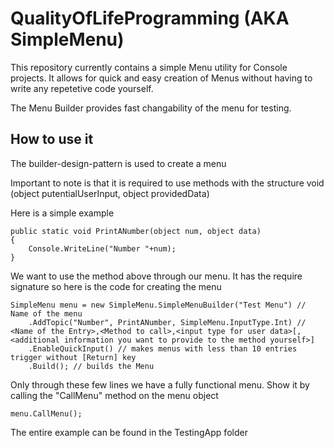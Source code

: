 # QualityOfLifeProgramming (AKA SimpleMenu)

This repository currently contains a simple Menu utility for Console projects. It allows for quick and easy creation of Menus without having to write any repetetive code yourself.

The Menu Builder provides fast changability of the menu for testing.

## How to use it

The builder-design-pattern is used to create a menu

Important to note is that it is required to use methods with the structure void (object putentialUserInput, object providedData)

Here is a simple example

    public static void PrintANumber(object num, object data)
    {
        Console.WriteLine("Number "+num);
    }
    
We want to use the method above through our menu. It has the require signature so here is the code for creating the menu

    SimpleMenu menu = new SimpleMenu.SimpleMenuBuilder("Test Menu") // Name of the menu
        .AddTopic("Number", PrintANumber, SimpleMenu.InputType.Int) // <Name of the Entry>,<Method to call>,<input type for user data>[,<additional information you want to provide to the method yourself>]
        .EnableQuickInput() // makes menus with less than 10 entries trigger without [Return] key
        .Build(); // builds the Menu

Only through these few lines we have a fully functional menu. Show it by calling the "CallMenu" method on the menu object

    menu.CallMenu();
    
The entire example can be found in the TestingApp folder
